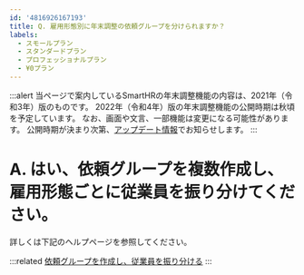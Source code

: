 ```yaml
---
id: '4816926167193'
title: Q. 雇用形態別に年末調整の依頼グループを分けられますか？
labels:
  - スモールプラン
  - スタンダードプラン
  - プロフェッショナルプラン
  - ¥0プラン
---
```

:::alert
当ページで案内しているSmartHRの年末調整機能の内容は、2021年（令和3年）版のものです。
2022年（令和4年）版の年末調整機能の公開時期は秋頃を予定しています。
なお、画面や文言、一部機能は変更になる可能性があります。
公開時期が決まり次第、[アップデート情報](https://smarthr.jp/update)でお知らせします。
:::

# A. はい、依頼グループを複数作成し、雇用形態ごとに従業員を振り分けてください。

詳しくは下記のヘルプページを参照してください。

:::related
[依頼グループを作成し、従業員を振り分ける](https://knowledge.smarthr.jp/hc/ja/articles/4405215155993)
:::
